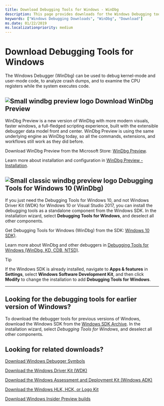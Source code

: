 ```yaml
---
title: Download Debugging Tools for Windows - WinDbg
description: This page provides downloads for the Windows Debugging tools, such as WinDbg.
keywords: ["Windows Debugging Downloads", "WinDbg", "Download"]
ms.date: 01/22/2019
ms.localizationpriority: medium
---
```


# Download Debugging Tools for Windows

The Windows Debugger (WinDbg) can be used to debug kernel-mode and user-mode code, to analyze crash dumps, and to examine the CPU registers while the system executes code.


## ![Small windbg preview logo](images/windbgx-preview-logo.png) Download WinDbg Preview

WinDbg Preview is a new version of WinDbg with more modern visuals, faster windows, a full-fledged scripting experience, built with the extensible debugger data model front and center. WinDbg Preview is using the same underlying engine as WinDbg today, so all the commands, extensions, and workflows still work as they did before.

Download WinDbg Preview from the Microsoft Store: [WinDbg Preview](https://microsoft.com/store/p/windbg/9pgjgd53tn86).

Learn more about installation and configuration in [WinDbg Preview - Installation](https://docs.microsoft.com/windows-hardware/drivers/debugger/windbg-install-preview).


## ![Small classic windbg preview logo](images/windbg-classic-logo.png) Debugging Tools for Windows 10 (WinDbg)

If you just need the Debugging Tools for Windows 10, and not Windows Driver Kit (WDK) for Windows 10 or Visual Studio 2017, you can install the debugging tools as a standalone component from the Windows SDK. In the installation wizard, select **Debugging Tools for Windows**, and deselect all other components.

Get Debugging Tools for Windows (WinDbg) from the SDK: [Windows 10 SDK)](https://developer.microsoft.com/windows/downloads/windows-10-sdk).

Learn more about WinDbg and other debuggers in [Debugging Tools for Windows (WinDbg, KD, CDB, NTSD)](https://docs.microsoft.com/windows-hardware/drivers/debugger/).


> [!TIP]
> If the Windows SDK is already installed, navigate to **Apps &amp; features** in **Settings**, select **Windows Software Development Kit**, and then click **Modify** to change the installation to add **Debugging Tools for Windows**.
>

-------------------


## Looking for the debugging tools for earlier version of Windows?

To download the debugger tools for previous versions of Windows, download the Windows SDK from the 
[Windows SDK Archive](https://developer.microsoft.com/en-us/windows/downloads/sdk-archive).  In the installation wizard, select *Debugging Tools for Windows*, and deselect all other components. 


## Looking for related downloads?

[Download Windows Debugger Symbols](debugger-download-symbols.md)  

[Download the Windows Driver Kit (WDK)](https://developer.microsoft.com/windows/hardware/windows-driver-kit)

[Download the Windows Assessment and Deployment Kit (Windows ADK)](https://developer.microsoft.com/windows/hardware/windows-assessment-deployment-kit)

[Download the Windows HLK, HCK, or Logo Kit](https://developer.microsoft.com/windows/hardware/windows-hardware-lab-kit)

[Download Windows Insider Preview builds](https://insider.windows.com/)
